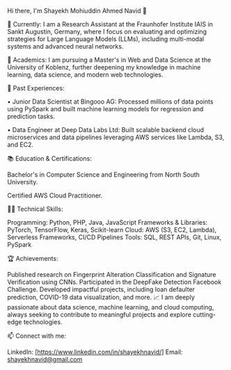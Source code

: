 Hi there, I'm Shayekh Mohiuddin Ahmed Navid 👋

🔭 Currently:
I am a Research Assistant at the Fraunhofer Institute IAIS in Sankt Augustin, Germany, where I focus on evaluating and optimizing strategies for Large Language Models (LLMs), including multi-modal systems and advanced neural networks.

🌱 Academics:
I am pursuing a Master's in Web and Data Science at the University of Koblenz, further deepening my knowledge in machine learning, data science, and modern web technologies.

💼 Past Experiences:

• Junior Data Scientist at Bingooo AG: Processed millions of data points using PySpark and built machine learning models for regression and prediction tasks.

• Data Engineer at Deep Data Labs Ltd: Built scalable backend cloud microservices and data pipelines leveraging AWS services like Lambda, S3, and EC2.


📚 Education & Certifications:

Bachelor's in Computer Science and Engineering from North South University.

Certified AWS Cloud Practitioner.


👨‍💻 Technical Skills:

Programming: Python, PHP, Java, JavaScript
Frameworks & Libraries: PyTorch, TensorFlow, Keras, Scikit-learn
Cloud: AWS (S3, EC2, Lambda), Serverless Frameworks, CI/CD Pipelines
Tools: SQL, REST APIs, Git, Linux, PySpark

🏆 Achievements:

Published research on Fingerprint Alteration Classification and Signature Verification using CNNs.
Participated in the DeepFake Detection Facebook Challenge.
Developed impactful projects, including loan defaulter prediction, COVID-19 data visualization, and more.
📈 I am deeply passionate about data science, machine learning, and cloud computing, always seeking to contribute to meaningful projects and explore cutting-edge technologies.

📫 Connect with me:

LinkedIn: [https://www.linkedin.com/in/shayekhnavid/]
Email: shayekhnavid@gmail.com




<!--
**shayekh00/shayekh00** is a ✨ _special_ ✨ repository because its `README.md` (this file) appears on your GitHub profile.

Here are some ideas to get you started:

- 🔭 I’m currently working on ...
- 🌱 I’m currently learning ...
- 👯 I’m looking to collaborate on ...
- 🤔 I’m looking for help with ...
- 💬 Ask me about ...
- 📫 How to reach me: ...
- 😄 Pronouns: ...
- ⚡ Fun fact: ...
-->
